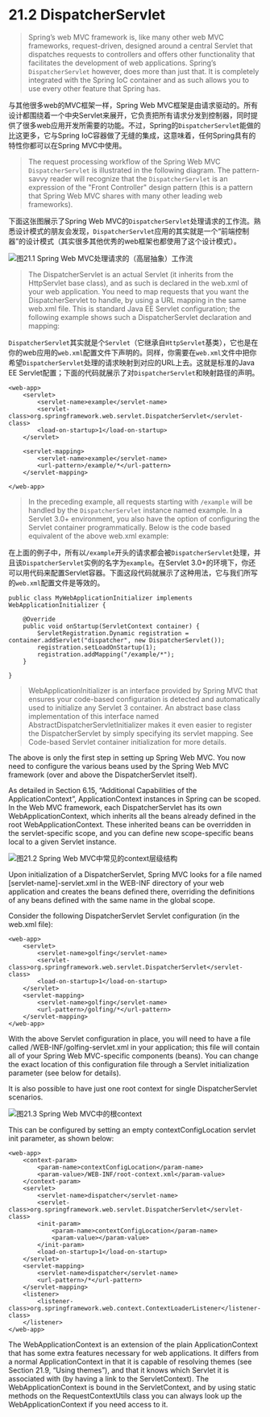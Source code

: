 # 21.2 DispatcherServlet

> Spring’s web MVC framework is, like many other web MVC frameworks, request-driven, designed around a central Servlet that dispatches requests to controllers and offers other functionality that facilitates the development of web applications. Spring’s `DispatcherServlet` however, does more than just that. It is completely integrated with the Spring IoC container and as such allows you to use every other feature that Spring has.

与其他很多web的MVC框架一样，Spring Web MVC框架是由请求驱动的。所有设计都围绕着一个中央Servlet来展开，它负责把所有请求分发到控制器，同时提供了很多web应用开发所需要的功能。不过，Spring的`DispatcherServlet`能做的比这更多，它与Spring IoC容器做了无缝的集成，这意味着，任何Spring具有的特性你都可以在Spring MVC中使用。

> The request processing workflow of the Spring Web MVC `DispatcherServlet` is illustrated in the following diagram. The pattern-savvy reader will recognize that the `DispatcherServlet` is an expression of the "Front Controller" design pattern (this is a pattern that Spring Web MVC shares with many other leading web frameworks).

下面这张图展示了Spring Web MVC的`DispatcherServlet`处理请求的工作流。熟悉设计模式的朋友会发现，`DispatcherServlet`应用的其实就是一个“前端控制器”的设计模式（其实很多其他优秀的web框架也都使用了这个设计模式）。

![图21.1 Spring Web MVC处理请求的（高层抽象）工作流](./figures/figure-21-1-the-request-processing-workflow-in-spring-web-mvc.png)

> The DispatcherServlet is an actual Servlet (it inherits from the HttpServlet base class), and as such is declared in the web.xml of your web application. You need to map requests that you want the DispatcherServlet to handle, by using a URL mapping in the same web.xml file. This is standard Java EE Servlet configuration; the following example shows such a DispatcherServlet declaration and mapping:

`DispatcherServlet`其实就是个`Servlet`（它继承自`HttpServlet`基类），它也是在你的web应用的`web.xml`配置文件下声明的。同样，你需要在`web.xml`文件中把你希望`DispatcherServlet`处理的请求映射到对应的URL上去。这就是标准的Java EE Servlet配置；下面的代码就展示了对`DispatcherServlet`和映射路径的声明。

```
<web-app>
    <servlet>
        <servlet-name>example</servlet-name>
        <servlet-class>org.springframework.web.servlet.DispatcherServlet</servlet-class>
        <load-on-startup>1</load-on-startup>
    </servlet>

    <servlet-mapping>
        <servlet-name>example</servlet-name>
        <url-pattern>/example/*</url-pattern>
    </servlet-mapping>

</web-app>
```

> In the preceding example, all requests starting with `/example` will be handled by the `DispatcherServlet` instance named example. In a Servlet 3.0+ environment, you also have the option of configuring the Servlet container programmatically. Below is the code based equivalent of the above web.xml example:

在上面的例子中，所有以`/example`开头的请求都会被`DispatcherServlet`处理，并且该`DispatcherServlet`实例的名字为`example`。在Servlet 3.0+的环境下，你还可以用代码来配置Servlet容器。下面这段代码就展示了这种用法，它与我们所写的`web.xml`配置文件是等效的。

```
public class MyWebApplicationInitializer implements WebApplicationInitializer {

    @Override
    public void onStartup(ServletContext container) {
        ServletRegistration.Dynamic registration = container.addServlet("dispatcher", new DispatcherServlet());
        registration.setLoadOnStartup(1);
        registration.addMapping("/example/*");
    }

}
```

> WebApplicationInitializer is an interface provided by Spring MVC that ensures your code-based configuration is detected and automatically used to initialize any Servlet 3 container. An abstract base class implementation of this interface named AbstractDispatcherServletInitializer makes it even easier to register the DispatcherServlet by simply specifying its servlet mapping. See Code-based Servlet container initialization for more details.

The above is only the first step in setting up Spring Web MVC. You now need to configure the various beans used by the Spring Web MVC framework (over and above the DispatcherServlet itself).

As detailed in Section 6.15, “Additional Capabilities of the ApplicationContext”, ApplicationContext instances in Spring can be scoped. In the Web MVC framework, each DispatcherServlet has its own WebApplicationContext, which inherits all the beans already defined in the root WebApplicationContext. These inherited beans can be overridden in the servlet-specific scope, and you can define new scope-specific beans local to a given Servlet instance.

![图21.2 Spring Web MVC中常见的context层级结构](./figures/figure-21-2-typical-context-hierarchy-in-spring-web-mvc.png)

Upon initialization of a DispatcherServlet, Spring MVC looks for a file named [servlet-name]-servlet.xml in the WEB-INF directory of your web application and creates the beans defined there, overriding the definitions of any beans defined with the same name in the global scope.

Consider the following DispatcherServlet Servlet configuration (in the web.xml file):

```
<web-app>
    <servlet>
        <servlet-name>golfing</servlet-name>
        <servlet-class>org.springframework.web.servlet.DispatcherServlet</servlet-class>
        <load-on-startup>1</load-on-startup>
    </servlet>
    <servlet-mapping>
        <servlet-name>golfing</servlet-name>
        <url-pattern>/golfing/*</url-pattern>
    </servlet-mapping>
</web-app>
```

With the above Servlet configuration in place, you will need to have a file called /WEB-INF/golfing-servlet.xml in your application; this file will contain all of your Spring Web MVC-specific components (beans). You can change the exact location of this configuration file through a Servlet initialization parameter (see below for details).

It is also possible to have just one root context for single DispatcherServlet scenarios.

![图21.3 Spring Web MVC中的根context](./figures/figure-21-3-single-root-context-in-spring-web-mvc.png)

This can be configured by setting an empty contextConfigLocation servlet init parameter, as shown below:

```
<web-app>
    <context-param>
        <param-name>contextConfigLocation</param-name>
        <param-value>/WEB-INF/root-context.xml</param-value>
    </context-param>
    <servlet>
        <servlet-name>dispatcher</servlet-name>
        <servlet-class>org.springframework.web.servlet.DispatcherServlet</servlet-class>
        <init-param>
            <param-name>contextConfigLocation</param-name>
            <param-value></param-value>
        </init-param>
        <load-on-startup>1</load-on-startup>
    </servlet>
    <servlet-mapping>
        <servlet-name>dispatcher</servlet-name>
        <url-pattern>/*</url-pattern>
    </servlet-mapping>
    <listener>
        <listener-class>org.springframework.web.context.ContextLoaderListener</listener-class>
    </listener>
</web-app>
```

The WebApplicationContext is an extension of the plain ApplicationContext that has some extra features necessary for web applications. It differs from a normal ApplicationContext in that it is capable of resolving themes (see Section 21.9, “Using themes”), and that it knows which Servlet it is associated with (by having a link to the ServletContext). The WebApplicationContext is bound in the ServletContext, and by using static methods on the RequestContextUtils class you can always look up the WebApplicationContext if you need access to it.

